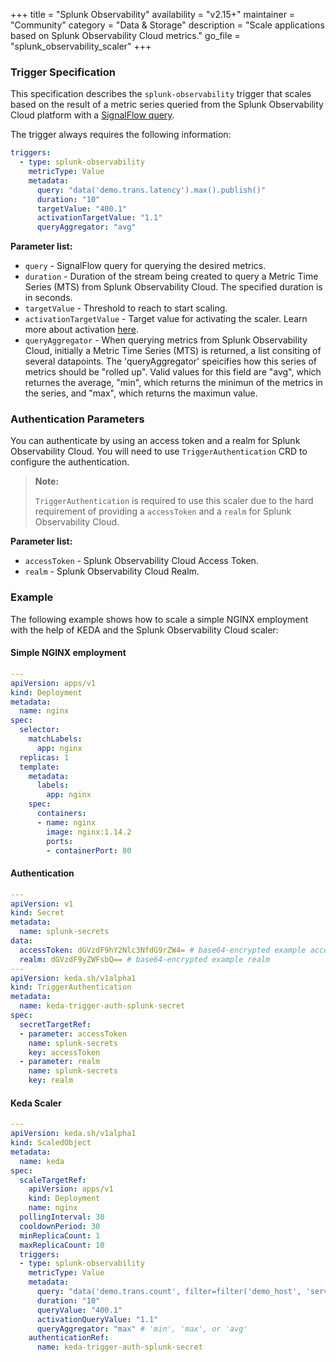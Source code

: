 +++
title = "Splunk Observability"
availability = "v2.15+"
maintainer = "Community"
category = "Data & Storage"
description = "Scale applications based on Splunk Observability Cloud metrics."
go_file = "splunk_observability_scaler"
+++

### Trigger Specification

This specification describes the `splunk-observability` trigger that scales based on the result of a metric series queried from the Splunk Observability Cloud platform with a [SignalFlow query](https://dev.splunk.com/observability/docs/signalflow/).

The trigger always requires the following information:

```yaml
triggers:
  - type: splunk-observability
    metricType: Value
    metadata:
      query: "data('demo.trans.latency').max().publish()"
      duration: "10"
      targetValue: "400.1"
      activationTargetValue: "1.1"
      queryAggregator: "avg"
```

**Parameter list:**

- `query` - SignalFlow query for querying the desired metrics.
- `duration` - Duration of the stream being created to query a Metric Time Series (MTS) from Splunk Observability Cloud. The specified duration is in seconds.
- `targetValue` - Threshold to reach to start scaling.
- `activationTargetValue` - Target value for activating the scaler. Learn more about activation [here](./../concepts/scaling-deployments.md#activating-and-scaling-thresholds).
- `queryAggregator` - When querying metrics from Splunk Observability Cloud, initially a Metric Time Series (MTS) is returned, a list consiting of several datapoints. The 'queryAggregator' speicifies how this series of metrics should be "rolled up". Valid values for this field are "avg", which returnes the average, "min", which returns the minimun of the metrics in the series, and "max", which returns the maximun value.

### Authentication Parameters

You can authenticate by using an access token and a realm for Splunk Observability Cloud. You will need to use `TriggerAuthentication` CRD to configure the authentication.

> **Note:**
>
> `TriggerAuthentication` is required to use this scaler due to the hard requirement of providing a `accessToken` and a `realm` for Splunk Observability Cloud.

**Parameter list:**

- `accessToken` - Splunk Observability Cloud Access Token.
- `realm` - Splunk Observability Cloud Realm.

### Example

The following example shows how to scale a simple NGINX employment with the help of KEDA and the Splunk Observability Cloud scaler:

#### Simple NGINX employment

```yaml
---
apiVersion: apps/v1
kind: Deployment
metadata:
  name: nginx
spec:
  selector:
    matchLabels:
      app: nginx
  replicas: 1 
  template:
    metadata:
      labels:
        app: nginx
    spec:
      containers:
      - name: nginx
        image: nginx:1.14.2
        ports:
        - containerPort: 80
```

#### Authentication

```yaml
---
apiVersion: v1
kind: Secret
metadata:
  name: splunk-secrets
data:
  accessToken: dGVzdF9hY2Nlc3NfdG9rZW4= # base64-encrypted example access token
  realm: dGVzdF9yZWFsbQ== # base64-encrypted example realm
---
apiVersion: keda.sh/v1alpha1
kind: TriggerAuthentication
metadata:
  name: keda-trigger-auth-splunk-secret
spec:
  secretTargetRef:
  - parameter: accessToken
    name: splunk-secrets
    key: accessToken
  - parameter: realm
    name: splunk-secrets
    key: realm
```

#### Keda Scaler
```yaml
---
apiVersion: keda.sh/v1alpha1
kind: ScaledObject
metadata:
  name: keda
spec:
  scaleTargetRef:
    apiVersion: apps/v1
    kind: Deployment
    name: nginx
  pollingInterval: 30
  cooldownPeriod: 30
  minReplicaCount: 1
  maxReplicaCount: 10
  triggers:
  - type: splunk-observability
    metricType: Value
    metadata:
      query: "data('demo.trans.count', filter=filter('demo_host', 'server6'), rollup='rate').sum(by=['demo_host']).publish()" 
      duration: "10"
      queryValue: "400.1"
      activationQueryValue: "1.1"
      queryAggregator: "max" # 'min', 'max', or 'avg' 
    authenticationRef:
      name: keda-trigger-auth-splunk-secret
```